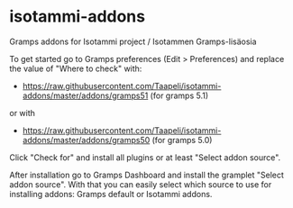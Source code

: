 # isotammi-addons
Gramps addons for Isotammi project / Isotammen Gramps-lisäosia

To get started go to Gramps preferences (Edit > Preferences) and replace the value of "Where to check" with:

* https://raw.githubusercontent.com/Taapeli/isotammi-addons/master/addons/gramps51
(for gramps 5.1)

or with

* https://raw.githubusercontent.com/Taapeli/isotammi-addons/master/addons/gramps50
(for gramps 5.0)

Click "Check for" and install all plugins or at least "Select addon source".

After installation go to Gramps Dashboard and install the gramplet "Select addon source". With that you can easily select which source to use for installing addons: Gramps default or Isotammi addons. 
